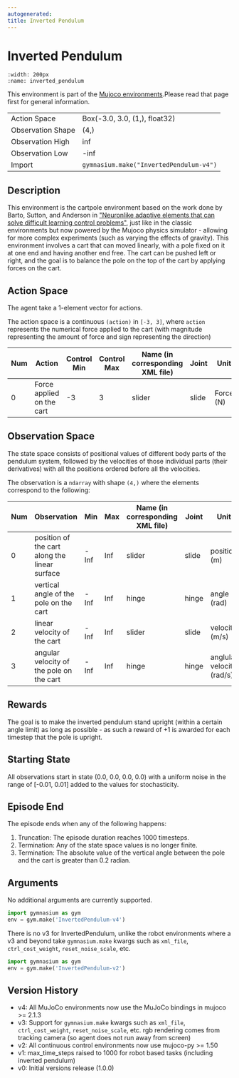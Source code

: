 ```yaml
---
autogenerated:
title: Inverted Pendulum
---
```


# Inverted Pendulum

```{figure} ../../_static/videos/mujoco/inverted_pendulum.gif
:width: 200px
:name: inverted_pendulum
```

This environment is part of the <a href='..'>Mujoco environments</a>.Please read that page first for general information.

|   |   |
|---|---|
| Action Space | Box(-3.0, 3.0, (1,), float32) |
| Observation Shape | (4,) |
| Observation High | inf |
| Observation Low | -inf |
| Import | `gymnasium.make("InvertedPendulum-v4")` |


## Description

This environment is the cartpole environment based on the work done by
Barto, Sutton, and Anderson in ["Neuronlike adaptive elements that can
solve difficult learning control problems"](https://ieeexplore.ieee.org/document/6313077),
just like in the classic environments but now powered by the Mujoco physics simulator -
allowing for more complex experiments (such as varying the effects of gravity).
This environment involves a cart that can moved linearly, with a pole fixed on it
at one end and having another end free. The cart can be pushed left or right, and the
goal is to balance the pole on the top of the cart by applying forces on the cart.

## Action Space
The agent take a 1-element vector for actions.

The action space is a continuous `(action)` in `[-3, 3]`, where `action` represents
the numerical force applied to the cart (with magnitude representing the amount of
force and sign representing the direction)

| Num | Action                    | Control Min | Control Max | Name (in corresponding XML file) | Joint | Unit      |
|-----|---------------------------|-------------|-------------|----------------------------------|-------|-----------|
| 0   | Force applied on the cart | -3          | 3           | slider                           | slide | Force (N) |

## Observation Space

The state space consists of positional values of different body parts of
the pendulum system, followed by the velocities of those individual parts (their derivatives)
with all the positions ordered before all the velocities.

The observation is a `ndarray` with shape `(4,)` where the elements correspond to the following:

| Num | Observation                                   | Min  | Max | Name (in corresponding XML file) | Joint | Unit                      |
| --- | --------------------------------------------- | ---- | --- | -------------------------------- | ----- | ------------------------- |
| 0   | position of the cart along the linear surface | -Inf | Inf | slider                           | slide | position (m)              |
| 1   | vertical angle of the pole on the cart        | -Inf | Inf | hinge                            | hinge | angle (rad)               |
| 2   | linear velocity of the cart                   | -Inf | Inf | slider                           | slide | velocity (m/s)            |
| 3   | angular velocity of the pole on the cart      | -Inf | Inf | hinge                            | hinge | anglular velocity (rad/s) |


## Rewards

The goal is to make the inverted pendulum stand upright (within a certain angle limit)
as long as possible - as such a reward of +1 is awarded for each timestep that
the pole is upright.

## Starting State
All observations start in state
(0.0, 0.0, 0.0, 0.0) with a uniform noise in the range
of [-0.01, 0.01] added to the values for stochasticity.

## Episode End
The episode ends when any of the following happens:

1. Truncation: The episode duration reaches 1000 timesteps.
2. Termination: Any of the state space values is no longer finite.
3. Termination: The absolute value of the vertical angle between the pole and the cart is greater than 0.2 radian.

## Arguments

No additional arguments are currently supported.

```python
import gymnasium as gym
env = gym.make('InvertedPendulum-v4')
```
There is no v3 for InvertedPendulum, unlike the robot environments where a
v3 and beyond take `gymnasium.make` kwargs such as `xml_file`, `ctrl_cost_weight`, `reset_noise_scale`, etc.
```python
import gymnasium as gym
env = gym.make('InvertedPendulum-v2')
```

## Version History

* v4: All MuJoCo environments now use the MuJoCo bindings in mujoco >= 2.1.3
* v3: Support for `gymnasium.make` kwargs such as `xml_file`, `ctrl_cost_weight`, `reset_noise_scale`, etc. rgb rendering comes from tracking camera (so agent does not run away from screen)
* v2: All continuous control environments now use mujoco-py >= 1.50
* v1: max_time_steps raised to 1000 for robot based tasks (including inverted pendulum)
* v0: Initial versions release (1.0.0)
